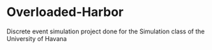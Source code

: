 # Overloaded-Harbor
Discrete event simulation project done for the Simulation class of the University of Havana
